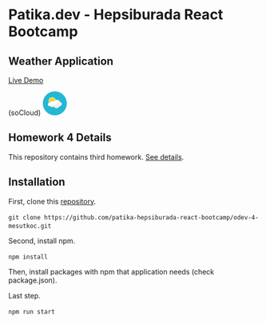 # Patika.dev - Hepsiburada React Bootcamp

## Weather Application

[Live Demo](https://silly-leakey-0f754c.netlify.app/) 

(soCloud) ![soCloud](https://github.com/patika-hepsiburada-react-bootcamp/odev-4-mesutkoc/blob/master/public/favicon.ico)

## Homework 4 Details

This repository contains third homework. [See details](https://github.com/patika-hepsiburada-react-bootcamp/odevler/tree/main/odev4).

## Installation

First, clone this [repository](https://github.com/patika-hepsiburada-react-bootcamp/odev-4-mesutkoc.git).

`git clone https://github.com/patika-hepsiburada-react-bootcamp/odev-4-mesutkoc.git`

Second, install npm.

`npm install`

Then, install packages with npm that application needs (check package.json).

Last step.

`npm run start`
